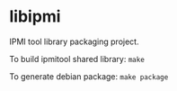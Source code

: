# libipmi
IPMI tool library packaging project.

To build ipmitool shared library: ```make```

To generate debian package: ```make package```


